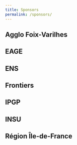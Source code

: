 ```yaml
---
title: Sponsors
permalink: /sponsors/
---
```


## Agglo Foix-Varilhes
## EAGE
## ENS
## Frontiers
## IPGP
## INSU
## Région Île-de-France
